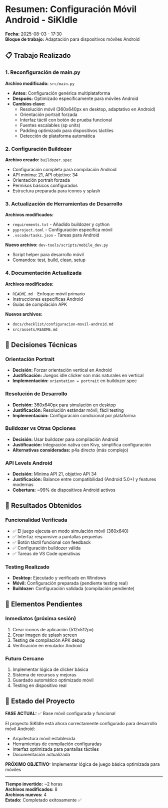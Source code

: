 # Resumen: Configuración Móvil Android - SiKIdle

**Fecha:** 2025-08-03 - 17:30  
**Bloque de trabajo:** Adaptación para dispositivos móviles Android

## 📋 Trabajo Realizado

### 1. Reconfiguración de main.py
**Archivo modificado:** `src/main.py`

- **Antes:** Configuración genérica multiplataforma
- **Después:** Optimizado específicamente para móviles Android
- **Cambios clave:**
  - Resolución móvil (360x640px en desktop, adaptativo en Android)
  - Orientación portrait forzada
  - Interfaz táctil con botón de prueba funcional
  - Fuentes escalables (sp units)
  - Padding optimizado para dispositivos táctiles
  - Detección de plataforma automática

### 2. Configuración Buildozer
**Archivo creado:** `buildozer.spec`

- Configuración completa para compilación Android
- API mínima: 21, API objetivo: 34
- Orientación portrait forzada
- Permisos básicos configurados
- Estructura preparada para iconos y splash

### 3. Actualización de Herramientas de Desarrollo
**Archivos modificados:**
- `requirements.txt` - Añadido buildozer y cython
- `pyproject.toml` - Configuración específica móvil
- `.vscode/tasks.json` - Tareas para Android

**Nuevo archivo:** `dev-tools/scripts/mobile_dev.py`
- Script helper para desarrollo móvil
- Comandos: test, build, clean, setup

### 4. Documentación Actualizada
**Archivos modificados:**
- `README.md` - Enfoque móvil primario
- Instrucciones específicas Android
- Guías de compilación APK

**Nuevos archivos:**
- `docs/checklist/configuracion-movil-android.md`
- `src/assets/README.md`

## 🔧 Decisiones Técnicas

### Orientación Portrait
- **Decisión:** Forzar orientación vertical en Android
- **Justificación:** Juegos idle clicker son más naturales en vertical
- **Implementación:** `orientation = portrait` en buildozer.spec

### Resolución de Desarrollo
- **Decisión:** 360x640px para simulación en desktop
- **Justificación:** Resolución estándar móvil, fácil testing
- **Implementación:** Configuración condicional por plataforma

### Buildozer vs Otras Opciones
- **Decisión:** Usar buildozer para compilación Android
- **Justificación:** Integración nativa con Kivy, simplifica configuración
- **Alternativas consideradas:** p4a directo (más complejo)

### API Levels Android
- **Decisión:** Mínima API 21, objetivo API 34
- **Justificación:** Balance entre compatibilidad (Android 5.0+) y features modernas
- **Cobertura:** ~99% de dispositivos Android activos

## 📱 Resultados Obtenidos

### Funcionalidad Verificada
- ✅ El juego ejecuta en modo simulación móvil (360x640)
- ✅ Interfaz responsive a pantallas pequeñas
- ✅ Botón táctil funcional con feedback
- ✅ Configuración buildozer válida
- ✅ Tareas de VS Code operativas

### Testing Realizado
- **Desktop:** Ejecutado y verificado en Windows
- **Móvil:** Configuración preparada (pendiente testing real)
- **Buildozer:** Configuración validada (compilación pendiente)

## 🚧 Elementos Pendientes

### Inmediatos (próxima sesión)
1. Crear iconos de aplicación (512x512px)
2. Crear imagen de splash screen
3. Testing de compilación APK debug
4. Verificación en emulador Android

### Futuro Cercano
1. Implementar lógica de clicker básica
2. Sistema de recursos y mejoras
3. Guardado automático optimizado móvil
4. Testing en dispositivo real

## 🎯 Estado del Proyecto

**FASE ACTUAL:** ✅ Base móvil configurada y funcional

El proyecto SiKIdle está ahora correctamente configurado para desarrollo móvil Android:
- Arquitectura móvil establecida
- Herramientas de compilación configuradas  
- Interfaz optimizada para pantallas táctiles
- Documentación actualizada

**PRÓXIMO OBJETIVO:** Implementar lógica de juego básica optimizada para móviles

---

**Tiempo invertido:** ~2 horas  
**Archivos modificados:** 8  
**Archivos nuevos:** 4  
**Estado:** Completado exitosamente ✅
